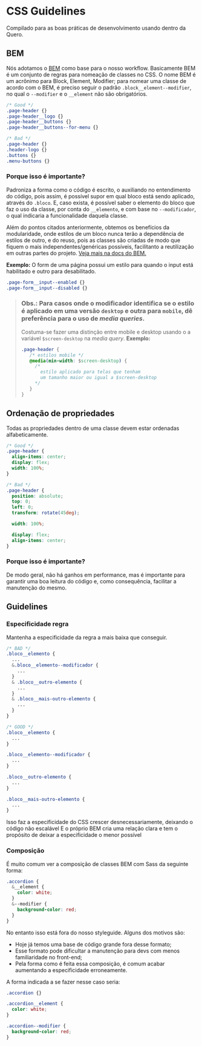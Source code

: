 # CSS Guidelines

Compilado para as boas práticas de desenvolvimento usando dentro da Quero.

## BEM

Nós adotamos o [BEM][1] como base para o nosso workflow. Basicamente BEM é um conjunto de regras para nomeação de classes no CSS. O nome BEM é um acrônimo para Block, Element, Modifier; para nomear uma classe de acordo com o BEM, é preciso seguir o padrão `.block__element--modifier`, no qual o `--modifier` e o `__element` não são obrigatórios.

```css
/* Good */
.page-header {}
.page-header__logo {}
.page-header__buttons {}
.page-header__buttons--for-menu {}

/* Bad */
.page-header {}
.header-logo {}
.buttons {}
.menu-buttons {}
```

### Porque isso é importante?

Padroniza a forma como o código é escrito, o auxiliando no entendimento do código, pois assim, é possível supor em qual bloco está sendo aplicado, através do `.bloco`. E, caso exista, é possível saber o elemento do bloco que faz o uso da classe, por conta do `__elemento`, e com base no `--modificador`, o qual indicaria a funcionalidade daquela classe. 

Além do pontos citados anteriormente, obtemos os benefícios da modularidade, onde estilos de um bloco nunca terão a dependência de estilos de outro, e do reuso, pois as classes são criadas de modo que fiquem o mais independentes/genéricas possíveis, facilitanto a reutilização em outras partes do projeto. [Veja mais na docs do BEM.][1]

 **Exemplo:**
O form de uma página possui um estilo para quando o input está habilitado e outro para desabilitado.

```css
.page-form__input--enabled {}
.page-form__input--disabled {}
```

> ### **Obs.:** Para casos onde o modificador identifica se o estilo é aplicado em uma versão `desktop` e outra para `mobile`, dê preferência para o uso de ***media queries***.
>
> Costuma-se fazer uma distinção entre mobile e desktop usando o a variável `$screen-desktop` na *media query*. **Exemplo:**
> ```css
> .page-header {
>    /* estilos mobile */
>    @media(min-width: $screen-desktop) {
>      /*
>        estilo aplicado para telas que tenham 
>        um tamanho maior ou igual a $screen-desktop
>      */
>    }
> }

## Ordenação de propriedades

Todas as propriedades dentro de uma classe devem estar ordenadas alfabeticamente.

```css
/* Good */
.page-header {
  align-items: center;
  display: flex;
  width: 100%;
}

/* Bad */
.page-header {
  position: absolute;
  top: 0;
  left: 0;
  transform: rotate(45deg);

  width: 100%;

  display: flex;
  align-items: center;
}
```

### Porque isso é importante?

De modo geral, não há ganhos em performance, mas é importante para garantir uma boa leitura do código e, como consequência, facilitar a manutenção do mesmo.

[1]: http://getbem.com/introduction/

## Guidelines

### Especificidade regra

Mantenha a especificidade da regra a mais baixa que conseguir.

```scss
/* BAD */
.bloco__elemento {
  ...
  &.bloco__elemento--modificador {
    ...
  }
  & .bloco__outro-elemento {
    ...
  }
  & .bloco__mais-outro-elemento {
    ...
  }
}

/* GOOD */
.bloco__elemento {
  ...
}

.bloco__elemento--modificador {
  ...
}

.bloco__outro-elemento {
  ...
}

.bloco__mais-outro-elemento {
  ...
}
```

Isso faz a especificidade do CSS crescer desnecessariamente, deixando o código não escalável
E o próprio BEM cria uma relação clara e tem o propósito de deixar a especificidade o menor possível

### Composição

É muito comum ver a composição de classes BEM com Sass da seguinte forma:

```scss
.accordion {
  &__element {
    color: white;
  }
  &--modifier {
    background-color: red;
  }
}
```

No entanto isso está fora do nosso styleguide. Alguns dos motivos são:
- Hoje já temos uma base de código grande fora desse formato;
- Esse formato pode dificultar a manutenção para devs com menos familiaridade no front-end;
- Pela forma como é feita essa composição, é comum acabar aumentando a especificidade
 erroneamente.

A forma indicada a se fazer nesse caso seria:

```scss
.accordion {}

.accordion__element {
  color: white;
}

.accordion--modifier {
  background-color: red;
}
```
